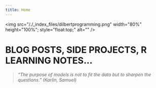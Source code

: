 ```yaml
---
title: Home
---
```

<img src="/./_index_files/dilbertprogramming.png" width="80%" height="100%"; style="float:top;" alt="" />

# BLOG POSTS, SIDE PROJECTS, R LEARNING NOTES...

>_“The purpose of models is not to fit the data but to sharpen the questions.” (Karlin, Samuel)_



